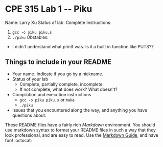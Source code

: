 # CPE 315 Lab 1 -- Piku
Name: Larry Xu
Status of lab: Complete
Instructions: 
   1. `gcc -o piku piku.s`
   2. `./piku`
Obstables:
   * I didn't understand what printf was. Is it a built in function like PUTS??

## Things to include in your README

* Your name. Indicate if you go by a nickname.
* Status of your lab
  * Complete, partially complete, incomplete
  * If not complete, what does work? What doesn't?
* Compilation and execution instructions
  * `gcc -o piku piku.s` or `make`
  * `./piku`
* Issues that you encountered along the way, and anything you have questions about.

These README files have a fairly rich _Markdown_ environment. You should use
markdown syntax to format your README files in such a way that they look
professional, and are easy to read. Use the 
[Markdown Guide](https://guides.github.com/features/mastering-markdown/), and
have fun! :octocat:


